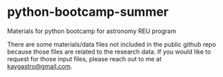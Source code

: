 # python-bootcamp-summer
Materials for python bootcamp for astronomy REU program

There are some materials/data files not included in the public github repo because those files are related to the research data. If you would like to request for those input files, please reach out to me at kaygastro@gmail.com.



